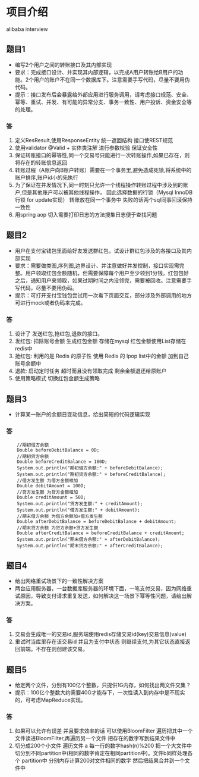 # 项目介绍
alibaba interview

## 题目1
- 编写2个用户之间的转账接口及其内部实现
- 要求：完成接口设计、并实现其内部逻辑，以完成A用户转账给B用户的功能。2个用户的账户不在同一个数据库下。注意需要手写代码，尽量不要用伪代码。
- 提示：接口发布后会暴露给外部应用进行服务调用，请考虑接口规范、安全、幂等、重试、并发、有可能的异常分支、事务一致性、用户投诉、资金安全等的处理。

### 答
1. 定义ResResult,使用ResponseEntity<Result> 统一返回结构 接口使REST规范 
2. 使用validator  @Valid + 实体类注解 进行参数校验 保证安全性
3. 保证转账接口的幂等性,同一个交易号只能进行一次转账操作,如果已存在，则将存在的转账信息返回
4. 转账过程（A账户向B账户转账）需要在一个事务里,避免造成死锁,将系统中的账户排序,账户id小的先执行
5. 为了保证在并发情况下,同一时刻只允许一个线程操作转账过程中涉及到的账户,但是其他账户可以被其他线程操作，
   因此选择数据的行锁（Mysql InnoDB行锁 for update实现） 转账放在同一个事务中 失败的话两个sql同事回滚保持一致性
6. 用spring aop 切入需要打印日志的方法搜集日志便于查找问题

## 题目2
- 用户在支付宝钱包里面给好友发送群红包，试设计群红包涉及的各接口及其内部实现
- 要求：需要做类图,序列图,边界设计、并注意做好并发控制，接口实现需完整。用户领取红包金额随机，但需要保障每个用户至少领到1分钱。红包包好之后，通知用户来领取，如果过期时间之内没领完，需要被回收。注意需要手写代码，尽量不要用伪码。
- 提示：可打开支付宝钱包尝试用一次看下页面交互，部分涉及外部调用的地方可进行mock或者伪码来完成。
### 答
1. 设计了 发送红包,抢红包,退款的接口。
2. 发红包: 扣除账号金额 生成红包金额 存储在mysql 红包金额使用List存储在redis中 
3. 抢红包: 利用的是 Redis 的原子性 使用 Redis 的 lpop list中的金额 加到自己账号余额中
4. 退款: 启动定时任务 超时而且没有领取完成 剩余金额退还给原账户 
3. 使用策略模式 切换红包金额生成策略

## 题目3
- 计算某一账户的余额日变动信息，给出简短的代码逻辑实现
### 答
```
    //期初借方余额
    Double beforeDebitBalance = 0D;
    //期初贷方余额
    Double beforeCreditBalance = 100D;
    System.out.println("期初借方余额:" + beforeDebitBalance);
    System.out.println("期初贷方余额:" + beforeCreditBalance);
    //借方发生额 为借方金额相加
    Double debitAmount = 100D;
    //贷方发生额 为贷方金额相加
    Double creditAmount = 50D;
    System.out.println("贷方发生额:" + creditAmount);
    System.out.println("借方发生额:" + debitAmount);
    //期末借方余额 为借方余额加+借方发生额
    Double afterDebitBalance = beforeDebitBalance + debitAmount;
    //期末贷方余额 为贷方余额+贷方发生额
    Double afterCreditBalance = beforeCreditBalance + creditAmount;
    System.out.println("期末借方余额:" + afterDebitBalance);
    System.out.println("期末贷方余额:" + afterCreditBalance);

```

## 题目4
- 给出网络重试场景下的一致性解决方案
- 两台应用服务器，一台数据库服务器的环境下面，一笔支付交易，因为网络重试原因，导致支付请求重复发送，如何解决这一场景下幂等性问题，请给出解决方案。
### 答
1. 交易会生成唯一的交易id,服务端使用redis存储交易id(key)交易信息(value)
2. 重试时当库里存在该交易id 并且为支付中状态 则继续支付,为其它状态直接返回前端。不存在则创建该交易。

## 题目5
- 给定两个文件，分别有100亿个整数，只提供1G内存，如何找出两文件交集？
- 提示：100亿个整数大约需要40G才能存下，一次性读入到内存中是不现实的，可考虑MapReduce实现。
### 答
1. 如果可以允许有误差 并且要求效率的话 可以使用BloomFilter 遍历把其中一个文件读进BloomFilter,再遍历另一个文件 把存在的数字写到结果文件中
2. 切分成200个小文件 遍历文件 a 每一行的数字hash(n)%200 把一个大文件中切分到不同partition中(相同的数字肯定在相同partition中)。文件b同样处理各个 partition中 分别内存计算200对文件相同的数字 然后把结果合并到一个文件中

